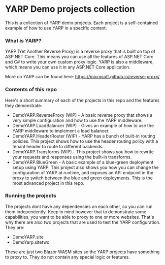 # YARP Demo projects collection

This is a collection of YARP demo projects. Each project is a self-contained example of how to use YARP in a specific
context.

### What is YARP?

YARP (Yet Another Reverse Proxy) is a reverse proxy that is built on top of ASP.NET Core. This means you can use all the
features of ASP.NET Core and C# to write your own custom proxy logic. YARP is also a middleware, which means you can use
it in any ASP.NET Core application.

More on YARP can be found here: https://microsoft.github.io/reverse-proxy/

### Contents of this repo

Here's a short summary of each of the projects in this repo and the features they demonstrate:

* DemoYARP.ReverseProxy (WIP) - A basic reverse proxy that shows a very simple configuration and how to use the YARP
  middleware.
* DemoYARP.LoadBalancer (WIP) - Gives an example of how to use the YARP middleware to implement a load balancer.
* DemoYARP.HeaderRouter (WIP) - YARP has a bunch of built-in routing policies. This project shows how to use the header
  routing policy
  with a tenant header to route to different backends.
* DemoYARP.Transforms (WIP) - This project shows you how to rewrite your requests and responses using the built-in transforms.
* DemoYARP.BlueGreen - A basic example of a blue-green deployment setup using YARP. This project also shows you
  how you can
  change the
  configuration of YARP at runtime, and exposes an API endpoint in the proxy to switch between the blue and green
  deployments. This is the most advanced project in this repo.

### Running the projects

The projects dont have any dependencies on each other, so you can run them independently. Keep in mind however that to
demonstrate some capabilities, you want to be able to proxy to one or more websites. That's why there are also two
projects
that are used to test the YARP configuration. They are:

* DemoYARP.site
* DemoYarp.sitetwo

These are just two Blazor WASM sites so the YARP projects have something to proxy to. They do not contain any special
logic or features.




